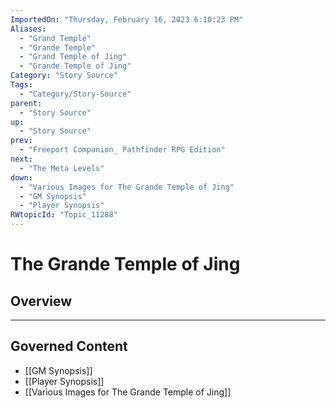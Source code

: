 ```yaml
---
ImportedOn: "Thursday, February 16, 2023 6:10:23 PM"
Aliases:
  - "Grand Temple"
  - "Grande Temple"
  - "Grand Temple of Jing"
  - "Grande Temple of Jing"
Category: "Story Source"
Tags:
  - "Category/Story-Source"
parent:
  - "Story Source"
up:
  - "Story Source"
prev:
  - "Freeport Companion_ Pathfinder RPG Edition"
next:
  - "The Meta Levels"
down:
  - "Various Images for The Grande Temple of Jing"
  - "GM Synopsis"
  - "Player Synopsis"
RWtopicId: "Topic_11288"
---
```

# The Grande Temple of Jing
## Overview
---
## Governed Content
- [[GM Synopsis]]
- [[Player Synopsis]]
- [[Various Images for The Grande Temple of Jing]]

